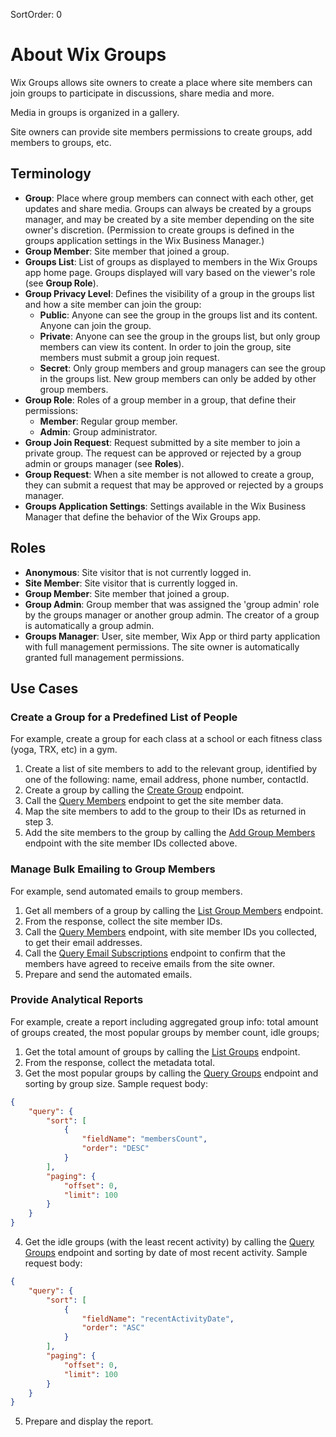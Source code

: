 SortOrder: 0
# About Wix Groups

Wix Groups allows site owners to create a place where site members can join groups to participate in discussions, share media and more.

Media in groups is organized in a gallery.

Site owners can provide site members permissions to create groups, add members to groups, etc.


## Terminology
- **Group**: Place where group members can connect with each other, get updates and share media. Groups can always be created by a groups manager, and may be created by a site member depending on the site owner's discretion. (Permission to create groups is defined in the groups application settings in the Wix Business Manager.)
- **Group Member**: Site member that joined a group.
- **Groups List**: List of groups as displayed to members in the Wix Groups app home page. Groups displayed will vary based on the viewer's role (see **Group Role**).
- **Group Privacy Level**: Defines the visibility of a group in the groups list and how a site member can join the group:
  - **Public**: Anyone can see the group in the groups list and its content. Anyone can join the group.
  - **Private**: Anyone can see the group in the groups list, but only group members can view its content. In order to join the group, site members must submit a group join request.
  - **Secret**: Only group members and group managers can see the group in the groups list. New group members can only be added by other group members.
- **Group Role**: Roles of a group member in a group, that define their permissions:
  - **Member**: Regular group member.
  - **Admin**: Group administrator.
- **Group Join Request**: Request submitted by a site member to join a private group. The request can be approved or rejected by a group admin or groups manager (see **Roles**).
- **Group Request**: When a site member is not allowed to create a group, they can submit a request that may be approved or rejected by a groups manager.
- **Groups Application Settings**: Settings available in the Wix Business Manager that define the behavior of the Wix Groups app.

## Roles
- **Anonymous**: Site visitor that is not currently logged in.
- **Site Member**: Site visitor that is currently logged in.
- **Group Member**: Site member that joined a group.
- **Group Admin**: Group member that was assigned the 'group admin' role by the groups manager or another group admin. The creator of a group is automatically a group admin.
- **Groups Manager**: User, site member, Wix App or third party application with full management permissions. The site owner is automatically granted full management permissions.


## Use Cases

### Create a Group for a Predefined List of People
For example, create a group for each class at a school or each fitness class (yoga, TRX, etc) in a gym.

1. Create a list of site members to add to the relevant group, identified by one of the following: name, email address, phone number, contactId.
2. Create a group by calling the [Create Group](https://bo.wix.com/wix-docs/rest/drafts/social-groups-v2/group/create-group) endpoint.
3. Call the [Query Members](https://dev.wix.com/api/rest/members/members/query-members) endpoint to get the site member data.
4. Map the site members to add to the group to their IDs as returned in step 3.
5. Add the site members to the group by calling the [Add Group Members](https://bo.wix.com/wix-docs/rest/drafts/social-groups-v2/group-member/add-group-members) endpoint with the site member IDs collected above.

### Manage Bulk Emailing to Group Members
For example, send automated emails to group members.

1. Get all members of a group by calling the [List Group Members](https://bo.wix.com/wix-docs/rest/drafts/social-groups-v2/group-member/list-group-members) endpoint.
2. From the response, collect the site member IDs.
3. Call the [Query Members](https://dev.wix.com/api/rest/members/members/query-members) endpoint, with site member IDs you collected, to get their email addresses.
4. Call the [Query Email Subscriptions](https://dev.wix.com/api/rest/marketing/email-subscriptions/query-email-subscriptions) endpoint to confirm that the members have agreed to receive emails from the site owner.
5. Prepare and send the automated emails.

### Provide Analytical Reports
For example, create a report including aggregated group info: total amount of groups created, the most popular groups by member count, idle groups;

1. Get the total amount of groups by calling the [List Groups](https://bo.wix.com/wix-docs/rest/drafts/social-groups-v2/group/list-groups) endpoint.
2. From the response, collect the metadata total.
3. Get the most popular groups by calling the [Query Groups](https://bo.wix.com/wix-docs/rest/drafts/social-groups-v2/group/query-groups) endpoint and sorting by group size.
Sample request body:
```json
{
    "query": {
        "sort": [
            {
                "fieldName": "membersCount",
                "order": "DESC"
            }
        ],
        "paging": {
            "offset": 0,
            "limit": 100
        }
    }
}
```
4. Get the idle groups (with the least recent activity) by calling the [Query Groups](https://bo.wix.com/wix-docs/rest/drafts/social-groups-v2/group/query-groups) endpoint and sorting by date of most recent activity.
Sample request body:
```json
{
    "query": {
        "sort": [
            {
                "fieldName": "recentActivityDate",
                "order": "ASC"
            }
        ],
        "paging": {
            "offset": 0,
            "limit": 100
        }
    }
}
```
5. Prepare and display the report.
